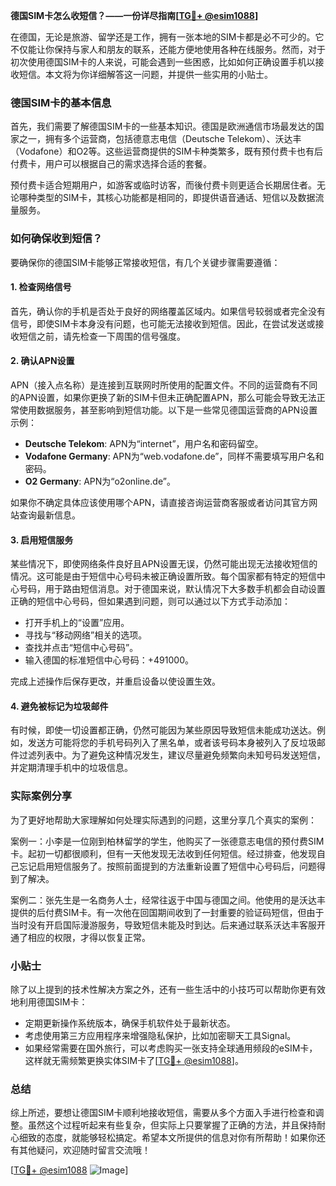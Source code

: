 **德国SIM卡怎么收短信？——一份详尽指南[[TG💪+ @esim1088](https://t.me/s/esim1088)]**

在德国，无论是旅游、留学还是工作，拥有一张本地的SIM卡都是必不可少的。它不仅能让你保持与家人和朋友的联系，还能方便地使用各种在线服务。然而，对于初次使用德国SIM卡的人来说，可能会遇到一些困惑，比如如何正确设置手机以接收短信。本文将为你详细解答这一问题，并提供一些实用的小贴士。

### 德国SIM卡的基本信息

首先，我们需要了解德国SIM卡的一些基本知识。德国是欧洲通信市场最发达的国家之一，拥有多个运营商，包括德意志电信（Deutsche Telekom）、沃达丰（Vodafone）和O2等。这些运营商提供的SIM卡种类繁多，既有预付费卡也有后付费卡，用户可以根据自己的需求选择合适的套餐。

预付费卡适合短期用户，如游客或临时访客，而後付费卡则更适合长期居住者。无论哪种类型的SIM卡，其核心功能都是相同的，即提供语音通话、短信以及数据流量服务。

### 如何确保收到短信？

要确保你的德国SIM卡能够正常接收短信，有几个关键步骤需要遵循：

#### 1. 检查网络信号
首先，确认你的手机是否处于良好的网络覆盖区域内。如果信号较弱或者完全没有信号，即使SIM卡本身没有问题，也可能无法接收到短信。因此，在尝试发送或接收短信之前，请先检查一下周围的信号强度。

#### 2. 确认APN设置
APN（接入点名称）是连接到互联网时所使用的配置文件。不同的运营商有不同的APN设置，如果你更换了新的SIM卡但未正确配置APN，那么可能会导致无法正常使用数据服务，甚至影响到短信功能。以下是一些常见德国运营商的APN设置示例：

- **Deutsche Telekom**: APN为“internet”，用户名和密码留空。
- **Vodafone Germany**: APN为“web.vodafone.de”，同样不需要填写用户名和密码。
- **O2 Germany**: APN为“o2online.de”。

如果你不确定具体应该使用哪个APN，请直接咨询运营商客服或者访问其官方网站查询最新信息。

#### 3. 启用短信服务
某些情况下，即使网络条件良好且APN设置无误，仍然可能出现无法接收短信的情况。这可能是由于短信中心号码未被正确设置所致。每个国家都有特定的短信中心号码，用于路由短信消息。对于德国来说，默认情况下大多数手机都会自动设置正确的短信中心号码，但如果遇到问题，则可以通过以下方式手动添加：

- 打开手机上的“设置”应用。
- 寻找与“移动网络”相关的选项。
- 查找并点击“短信中心号码”。
- 输入德国的标准短信中心号码：+491000。

完成上述操作后保存更改，并重启设备以使设置生效。

#### 4. 避免被标记为垃圾邮件
有时候，即使一切设置都正确，仍然可能因为某些原因导致短信未能成功送达。例如，发送方可能将您的手机号码列入了黑名单，或者该号码本身被列入了反垃圾邮件过滤列表中。为了避免这种情况发生，建议尽量避免频繁向未知号码发送短信，并定期清理手机中的垃圾信息。

### 实际案例分享

为了更好地帮助大家理解如何处理实际遇到的问题，这里分享几个真实的案例：

案例一：小李是一位刚到柏林留学的学生，他购买了一张德意志电信的预付费SIM卡。起初一切都很顺利，但有一天他发现无法收到任何短信。经过排查，他发现自己忘记启用短信服务了。按照前面提到的方法重新设置了短信中心号码后，问题得到了解决。

案例二：张先生是一名商务人士，经常往返于中国与德国之间。他使用的是沃达丰提供的后付费SIM卡。有一次他在回国期间收到了一封重要的验证码短信，但由于当时没有开启国际漫游服务，导致短信未能及时到达。后来通过联系沃达丰客服开通了相应的权限，才得以恢复正常。

### 小贴士

除了以上提到的技术性解决方案之外，还有一些生活中的小技巧可以帮助你更有效地利用德国SIM卡：

- 定期更新操作系统版本，确保手机软件处于最新状态。
- 考虑使用第三方应用程序来增强隐私保护，比如加密聊天工具Signal。
- 如果经常需要在国外旅行，可以考虑购买一张支持全球通用频段的eSIM卡，这样就无需频繁更换实体SIM卡了[[TG💪+ @esim1088](https://t.me/s/esim1088)]。

### 总结

综上所述，要想让德国SIM卡顺利地接收短信，需要从多个方面入手进行检查和调整。虽然这个过程听起来有些复杂，但实际上只要掌握了正确的方法，并且保持耐心细致的态度，就能够轻松搞定。希望本文所提供的信息对你有所帮助！如果你还有其他疑问，欢迎随时留言交流哦！

[[TG💪+ @esim1088](https://t.me/s/esim1088) ![Image](https://i.postimg.cc/4NQfJmqS/Snipaste-2025-05-13-00-14-12.png)]
